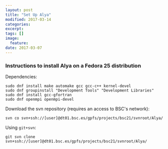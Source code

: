 ```yaml
---
layout: post
title: "Set Up Alya"
modified: 2017-03-14
categories: 
excerpt:
tags: []
image:
  feature:
date: 2017-03-07
---
```


### Instructions to install Alya on a Fedora 25 distribution

Dependencies:

    sudo dnf install make automake gcc gcc-c++ kernel-devel 
    sudo dnf groupinstall "Development Tools" "Development Libraries"  
    sudo dnf install gcc-gfortran
    sudo dnf openmpi openmpi-devel  

Download the svn repository (requires an access to BSC's network):

    svn co svn+ssh://[user]@dt01.bsc.es/gpfs/projects/bsc21/svnroot/Alya/

 Using `git+svn`:

    git svn clone svn+ssh://[user]@dt01.bsc.es/gpfs/projects/bsc21/svnroot/Alya/


  


